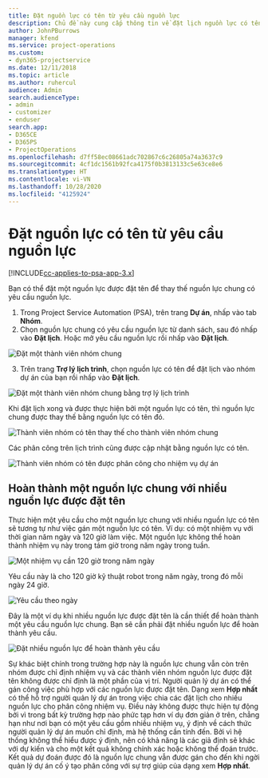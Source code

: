 ```yaml
---
title: Đặt nguồn lực có tên từ yêu cầu nguồn lực
description: Chủ đề này cung cấp thông tin về đặt lịch nguồn lực có tên cho một yêu cầu nguồn lực chung.
author: JohnPBurrows
manager: kfend
ms.service: project-operations
ms.custom:
- dyn365-projectservice
ms.date: 12/11/2018
ms.topic: article
ms.author: ruhercul
audience: Admin
search.audienceType:
- admin
- customizer
- enduser
search.app:
- D365CE
- D365PS
- ProjectOperations
ms.openlocfilehash: d7ff58ec08661adc702867c6c26805a74a3637c9
ms.sourcegitcommit: 4cf1dc1561b92fca4175f0b3813133c5e63ce8e6
ms.translationtype: HT
ms.contentlocale: vi-VN
ms.lasthandoff: 10/28/2020
ms.locfileid: "4125924"
---
```

# <a name="book-named-resources-from-resource-requirements"></a>Đặt nguồn lực có tên từ yêu cầu nguồn lực

[!INCLUDE[cc-applies-to-psa-app-3.x](../includes/cc-applies-to-psa-app-3x.md)]

Bạn có thể đặt một nguồn lực được đặt tên để thay thế nguồn lực chung có yêu cầu nguồn lực.

1. Trong Project Service Automation (PSA), trên trang **Dự án**, nhấp vào tab **Nhóm**.
2. Chọn nguồn lực chung có yêu cầu nguồn lực từ danh sách, sau đó nhấp vào **Đặt lịch**. Hoặc mở yêu cầu nguồn lực rồi nhấp vào **Đặt lịch**.


![Đặt một thành viên nhóm chung](media/RM-how-to-14.png)


3. Trên trang **Trợ lý lịch trình**, chọn nguồn lực có tên để đặt lịch vào nhóm dự án của bạn rồi nhấp vào **Đặt lịch**.

![Đặt một thành viên nhóm chung bằng trợ lý lịch trình](media/RM-how-to-15.png)

Khi đặt lịch xong và được thực hiện bởi một nguồn lực có tên, thì nguồn lực chung được thay thế bằng nguồn lực có tên đó.

![Thành viên nhóm có tên thay thế cho thành viên nhóm chung](media/RM-how-to-16.png)

Các phân công trên lịch trình cũng được cập nhật bằng nguồn lực có tên.

![Thành viên nhóm có tên được phân công cho nhiệm vụ dự án](media/RM-how-to-17.png)

## <a name="fulfill-a-generic-resource-with-multiple-named-resources"></a>Hoàn thành một nguồn lực chung với nhiều nguồn lực được đặt tên
Thực hiện một yêu cầu cho một nguồn lực chung với nhiều nguồn lực có tên sẽ tương tự như việc gán một nguồn lực có tên. Ví dụ: có một nhiệm vụ với thời gian năm ngày và 120 giờ làm việc. Một nguồn lực không thể hoàn thành nhiệm vụ này trong tám giờ trong năm ngày trong tuần. 

![Một nhiệm vụ cần 120 giờ trong năm ngày](media/RM-how-to-21.png)

Yêu cầu này là cho 120 giờ kỹ thuật robot trong năm ngày, trong đó mỗi ngày 24 giờ.

![Yêu cầu theo ngày](media/RM-how-to-22.png)

Đây là một ví dụ khi nhiều nguồn lực được đặt tên là cần thiết để hoàn thành một yêu cầu nguồn lực chung. Bạn sẽ cần phải đặt nhiều nguồn lực để hoàn thành yêu cầu.

![Đặt nhiều nguồn lực để hoàn thành yêu cầu](media/RM-how-to-23.png)

Sự khác biệt chính trong trường hợp này là nguồn lực chung vẫn còn trên nhóm được chỉ định nhiệm vụ và các thành viên nhóm nguồn lực được đặt tên không được chỉ định là một phần của vị trí. Người quản lý dự án có thể gán công việc phù hợp với các nguồn lực được đặt tên. Dạng xem **Hợp nhất** có thể hỗ trợ người quản lý dự án trong việc chia các đặt lịch cho nhiều nguồn lực cho phân công nhiệm vụ. Điều này không được thực hiện tự động bởi vì trong bất kỳ trường hợp nào phức tạp hơn ví dụ đơn giản ở trên, chẳng hạn như nơi bạn có một yêu cầu gồm nhiều nhiệm vụ, ý định về cách thức người quản lý dự án muốn chỉ định, mà hệ thống cần tính đến. Bởi vì hệ thống không thể hiểu được ý định, nên có khả năng là các giả định sẽ khác với dự kiến và cho một kết quả không chính xác hoặc không thể đoán trước. Kết quả dự đoán được đó là nguồn lực chung vẫn được gán cho đến khi ngời quản lý dự án cố ý tạo phân công với sự trợ giúp của dạng xem **Hợp nhất**.


